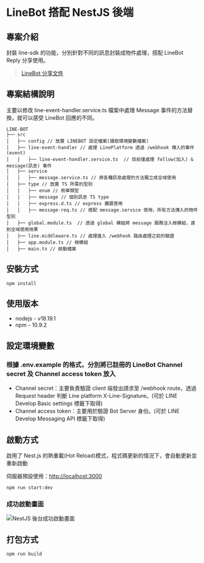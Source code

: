 # LineBot 搭配 NestJS 後端

## 專案介紹

封裝 line-sdk 的功能，分別針對不同的訊息封裝成物件處理，搭配 LineBot Reply 分享使用。

> [LineBot 分享文件](https://hackmd.io/FvkDLxfCQfSJekSJd4gzfQ)

## 專案結構說明

主要以修改  line-event-handler.service.ts 檔案中處理 Message 事件的方法替換，就可以感受 LineBot 回應的不同。

```text
LINE-BOT
├── src
│   ├── config // 放置 LINEBOT 設定檔案(讀取環境變數檔案)
│   ├── line-event-handler // 處理 LinePlatform 透過 /webhook 傳入的事件(event)
│   │   ├── line-event-handler.service.ts  // 目前僅處理 follow(加入) & message(訊息) 事件
│   ├── service
│   │   ├── message.service.ts // 將各種訊息處理的方法獨立成全域使用
│   ├── type // 放置 TS 所需的型別
│   │   ├── enum // 枚舉類型
│   │   ├── message // 個別訊息 TS type
│   │   ├── express.d.ts // express 擴展使用
│   │   ├── message-req.ts // 搭配 message.service 使用，所有方法傳入的物件型別
│   ├── global.module.ts  // 透過 global 模組將 message 服務注入根模組，達到全域使用效果
│   ├── line.middleware.ts // 處理進入 /webhook 路由處理之前的驗證
│   ├── app.module.ts // 根模組
│   ├── main.ts // 啟動檔案

```
## 安裝方式

```bash=
npm install
```

## 使用版本

* nodejs - v18.19.1
* npm - 10.9.2

## 設定環境變數

### 根據 .env.example 的格式，分別將已註冊的 LineBot Channel secret 及 Channel access token 放入

* Channel secret：主要負責驗證 client 端發出請求至 /webhook route，透過 Request header 判斷 Line platform X-Line-Signature。(可於 LINE Develop Basic settings 標籤下取得)
* Channel access token：主要用於驗證 Bot Server 身份。(可於 LINE Develop Messaging API 標籤下取得)

## 啟動方式

啟用了 Nest.js 的熱重載(Hot Reload)模式，程式碼更新的情況下，會自動更新並重新啟動

伺服器預設使用：<http://localhost:3000>

```bash=
npm run start:dev
```

### 成功啟動畫面

![NestJS 後台成功啟動畫面](https://res.cloudinary.com/dseg0uwc9/image/upload/v1741190804/20250305%20LINEBOT%20%E6%87%89%E7%94%A8%E5%88%86%E4%BA%AB/messageImage_1741190789118_e95uqm.jpg)

## 打包方式

```bash=
npm run build
```
